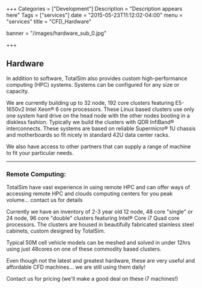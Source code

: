+++
Categories = ["Development"]
Description = "Description appears here"
Tags = ["services"]
date = "2015-05-23T11:12:02-04:00"
menu = "services"
title = "CFD_Hardware"

banner = "/images/hardware_sub_0.jpg"

+++


## Hardware

In addition to software, TotalSim also provides custom high-performance computing (HPC) systems. Systems can be configured for any size or capacity.

We are currently building up to 32 node, 192 core clusters featuring E5-1650v2 Intel Xeon® 6 core processors. These Linux based clusters use only one system hard drive on the head node with the other nodes booting in a diskless fashion. Typically we build the clusters with QDR InfiBand® interconnects. These systems are based on reliable Supermicro® 1U chassis and motherboards so fit nicely in standard 42U data center racks.

We also have access to other partners that can supply a range of machine to fit your particular needs.

___

### Remote Computing:

TotalSim have vast experience in using remote HPC and can offer ways of accessing remote HPC and clouds computing centers for you peak volume... contact us for details

Currently we have an inventory of 2-3 year old 12 node, 48 core "single" or 24 node, 96 core "double" clusters featuring Intel® Core i7 Quad core processors. The clusters are housed in beautifully fabricated stainless steel cabinets, custom designed by TotalSim.

Typical 50M cell vehicle models can be meshed and solved in under 12hrs using just 48cores on one of these commodity based clusters.

Even though not the latest and greatest hardware, these are very useful and affordable CFD machines... we are still using them daily!

Contact us for pricing (we'll make a good deal on these i7 machines!)

